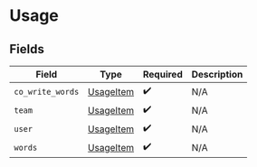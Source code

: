 # Usage


## Fields

| Field                                         | Type                                          | Required                                      | Description                                   |
| --------------------------------------------- | --------------------------------------------- | --------------------------------------------- | --------------------------------------------- |
| `co_write_words`                              | [UsageItem](../../models/shared/usageitem.md) | :heavy_check_mark:                            | N/A                                           |
| `team`                                        | [UsageItem](../../models/shared/usageitem.md) | :heavy_check_mark:                            | N/A                                           |
| `user`                                        | [UsageItem](../../models/shared/usageitem.md) | :heavy_check_mark:                            | N/A                                           |
| `words`                                       | [UsageItem](../../models/shared/usageitem.md) | :heavy_check_mark:                            | N/A                                           |